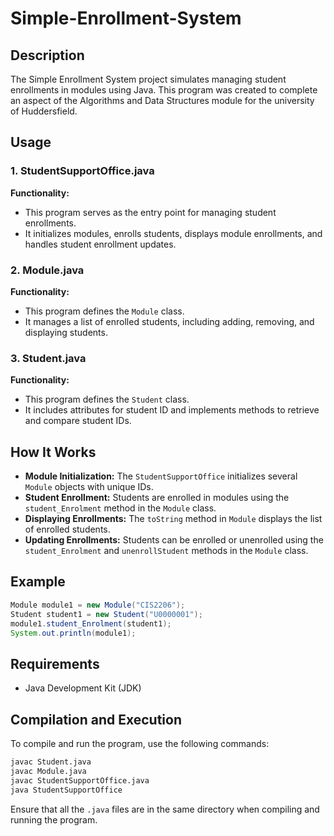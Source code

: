 # Simple-Enrollment-System

## Description

The Simple Enrollment System project simulates managing student enrollments in modules using Java. This program was created to complete an aspect of the Algorithms and Data Structures module for the university of Huddersfield.

## Usage

### 1. StudentSupportOffice.java
**Functionality:**
- This program serves as the entry point for managing student enrollments.
- It initializes modules, enrolls students, displays module enrollments, and handles student enrollment updates.

### 2. Module.java
**Functionality:**
- This program defines the `Module` class.
- It manages a list of enrolled students, including adding, removing, and displaying students.

### 3. Student.java
**Functionality:**
- This program defines the `Student` class.
- It includes attributes for student ID and implements methods to retrieve and compare student IDs.

## How It Works

- **Module Initialization:** The `StudentSupportOffice` initializes several `Module` objects with unique IDs.
- **Student Enrollment:** Students are enrolled in modules using the `student_Enrolment` method in the `Module` class.
- **Displaying Enrollments:** The `toString` method in `Module` displays the list of enrolled students.
- **Updating Enrollments:** Students can be enrolled or unenrolled using the `student_Enrolment` and `unenrollStudent` methods in the `Module` class.

## Example

```java
Module module1 = new Module("CIS2206");
Student student1 = new Student("U0000001");
module1.student_Enrolment(student1);
System.out.println(module1);
```
## Requirements

- Java Development Kit (JDK)

## Compilation and Execution

To compile and run the program, use the following commands:

```sh
javac Student.java
javac Module.java
javac StudentSupportOffice.java
java StudentSupportOffice
``` 
Ensure that all the `.java` files are in the same directory when compiling and running the program.

